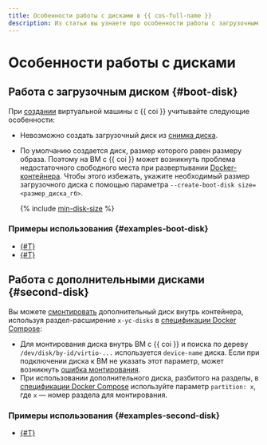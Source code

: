 ```yaml
---
title: Особенности работы с дисками в {{ cos-full-name }}
description: Из статьи вы узнаете про особенности работы с загрузочным и дополнительными дисками при создании виртуальной машины с {{ coi }}.
---
```


# Особенности работы с дисками

## Работа с загрузочным диском {#boot-disk}

При [создании](../tutorials/vm-create.md) виртуальной машины с {{ coi }} учитывайте следующие особенности:
* Невозможно создать загрузочный диск из [снимка диска](../../compute/concepts/snapshot.md).
* По умолчанию создается диск, размер которого равен размеру образа. Поэтому на ВМ с {{ coi }} может возникнуть проблема недостаточного свободного места при развертывании [Docker-контейнера](/blog/posts/2022/03/docker-containers). Чтобы этого избежать, укажите необходимый размер загрузочного диска с помощью параметра `--create-boot-disk size=<размер_диска_гб>`.

   {% include [min-disk-size](../../_includes/cos/min-disk-size.md) %}

### Примеры использования {#examples-boot-disk}

* [{#T}](../tutorials/docker-compose.md)
* [{#T}](../tutorials/deploy-app-container.md)

## Работа с дополнительными дисками {#second-disk}

Вы можете [смонтировать](../tutorials/vm-create-with-second-disk.md) дополнительный диск внутрь контейнера, используя раздел-расширение `x-yc-disks` в [спецификации Docker Compose](./coi-specifications.md#compose-spec):
* Для монтирования диска внутрь ВМ с {{ coi }} и поиска по дереву `/dev/disk/by-id/virtio-...` используется `device-name` диска. Если при подключении диска к ВМ не указать этот параметр, может возникнуть [ошибка монтирования](../error/index.md#disk-mount).
* При использовании дополнительного диска, разбитого на разделы, в [спецификации Docker Compose](./coi-specifications.md#compose-spec-example) используйте параметр `partition: x`, где `x` — номер раздела для монтирования.

### Примеры использования {#examples-second-disk}

* [{#T}](../tutorials/vm-create-with-second-disk.md)
